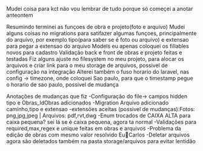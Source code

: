 Mudei coisa para kct não vou lembrar de tudo porque só começei a anotar anteontem

Resumindo terminei as funçoes de obra e projeto(foto e arquivo)
Mudei alguns coisas no migrations para satifazer algumas funçoes, principalmente do arquivo, por exemplo tipo(para saber se é foto ou arquivo) e extensao para pegar a extensao do arquivo
Models eu apenas coloquei os fillables novos para cadastro
Validação back e front de obras e projeto feitas e testadas
Fiz alguns ajuste no filesystem no meu projeto, para alocar os arquivos e criar link para o meu storage de arquivos, possivel de configuração na integração
Alterei também o fuso horario do laravel, nas config -> timezone, onde coloquei Sao paulo, para que o timestamp pegue o horario de sao paulo, possivel de mudança

Anotações de mudanças que fiz
-Configuração do file-> campos hidden tipo e Obras_IdObras adicionados
-Migration Arquivo adicionado caminho,tipo e extensao
-extensões aceitas (possivel de mudanças):Fotos: png,jpg,jpeg | Arquivos: pdf,rvt,dwg
-Enum trocados de CAIXA ALTA para caixa pequena? sei lá se é caixa pequena, agora ta normal
-Validações para required,max,regex e unique feitas em obras e arquivos
-Problema da edição de obras com mesmo valor resolvido Eu🤝Carlos
-Deletar arquivos agora são deletados também na pasta storage/arquivos para evitar lentidão


